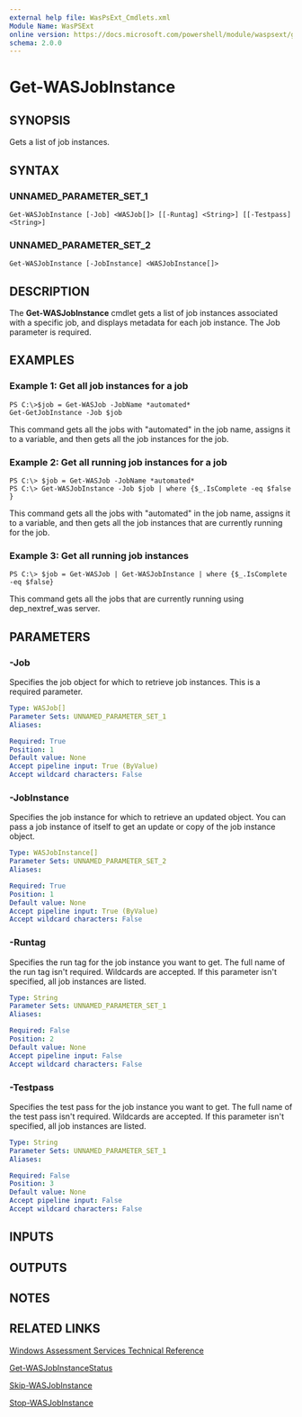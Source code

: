 ```yaml
---
external help file: WasPsExt_Cmdlets.xml
Module Name: WasPSExt
online version: https://docs.microsoft.com/powershell/module/waspsext/get-wasjobinstance?view=windowsserver2012-ps&wt.mc_id=ps-gethelp
schema: 2.0.0
---
```


# Get-WASJobInstance

## SYNOPSIS
Gets a list of job instances.

## SYNTAX

### UNNAMED_PARAMETER_SET_1
```
Get-WASJobInstance [-Job] <WASJob[]> [[-Runtag] <String>] [[-Testpass] <String>]
```

### UNNAMED_PARAMETER_SET_2
```
Get-WASJobInstance [-JobInstance] <WASJobInstance[]>
```

## DESCRIPTION
The **Get-WASJobInstance** cmdlet gets a list of job instances associated with a specific job, and displays metadata for each job instance.
The Job parameter is required.

## EXAMPLES

### Example 1: Get all job instances for a job
```
PS C:\>$job = Get-WASJob -JobName *automated*
Get-GetJobInstance -Job $job
```

This command gets all the jobs with "automated" in the job name, assigns it to a variable, and then gets all the job instances for the job.

### Example 2: Get all running job instances for a job
```
PS C:\> $job = Get-WASJob -JobName *automated*
PS C:\> Get-WASJobInstance -Job $job | where {$_.IsComplete -eq $false }
```

This command gets all the jobs with "automated" in the job name, assigns it to a variable, and then gets all the job instances that are currently running for the job.

### Example 3: Get all running job instances
```
PS C:\> $job = Get-WASJob | Get-WASJobInstance | where {$_.IsComplete -eq $false}
```

This command gets all the jobs that are currently running using dep_nextref_was server.

## PARAMETERS

### -Job
Specifies the job object for which to retrieve job instances.
This is a required parameter.

```yaml
Type: WASJob[]
Parameter Sets: UNNAMED_PARAMETER_SET_1
Aliases: 

Required: True
Position: 1
Default value: None
Accept pipeline input: True (ByValue)
Accept wildcard characters: False
```

### -JobInstance
Specifies the job instance for which to retrieve an updated object.
You can pass a job instance of itself to get an update or copy of the job instance object.

```yaml
Type: WASJobInstance[]
Parameter Sets: UNNAMED_PARAMETER_SET_2
Aliases: 

Required: True
Position: 1
Default value: None
Accept pipeline input: True (ByValue)
Accept wildcard characters: False
```

### -Runtag
Specifies the run tag for the job instance you want to get.
The full name of the run tag isn't required.
Wildcards are accepted.
If this parameter isn't specified, all job instances are listed.

```yaml
Type: String
Parameter Sets: UNNAMED_PARAMETER_SET_1
Aliases: 

Required: False
Position: 2
Default value: None
Accept pipeline input: False
Accept wildcard characters: False
```

### -Testpass
Specifies the test pass for the job instance you want to get.
The full name of the test pass isn't required.
Wildcards are accepted.
If this parameter isn't specified, all job instances are listed.

```yaml
Type: String
Parameter Sets: UNNAMED_PARAMETER_SET_1
Aliases: 

Required: False
Position: 3
Default value: None
Accept pipeline input: False
Accept wildcard characters: False
```

## INPUTS

## OUTPUTS

## NOTES

## RELATED LINKS

[Windows Assessment Services Technical Reference](https://go.microsoft.com/fwlink/?LinkId=215628)

[Get-WASJobInstanceStatus](./Get-WASJobInstanceStatus.md)

[Skip-WASJobInstance](./Skip-WASJobInstance.md)

[Stop-WASJobInstance](./Stop-WASJobInstance.md)

